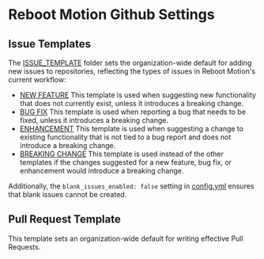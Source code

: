 # Reboot Motion Github Settings

## Issue Templates

The [ISSUE_TEMPLATE](./ISSUE_TEMPLATE/) folder sets the organization-wide default for adding new issues to repositories, reflecting the types of issues in Reboot Motion's current workflow:

* [NEW FEATURE](./ISSUE_TEMPLATE/NEW_FEATURE.yml)
  This template is used when suggesting new functionality that does not currently exist, unless it introduces a breaking change.
* [BUG FIX](./ISSUE_TEMPLATE/BUG_FIX.yml)
  This template is used when reporting a bug that needs to be fixed, unless it introduces a breaking change.
* [ENHANCEMENT](./ISSUE_TEMPLATE/ENHANCEMENT.yml)
  This template is used when suggesting a change to existing functionality that is not tied to a bug report and does not introduce a breaking change.
* [BREAKING CHANGE](./ISSUE_TEMPLATE/BREAKING_CHANGE.yml)
  This template is used instead of the other templates if the changes suggested for a new feature, bug fix, or enhancement would introduce a breaking change.

Additionally, the `blank_issues_enabled: false` setting in [config.yml](./ISSUE_TEMPLATE/config.yml) ensures that blank issues cannot be created. 

## Pull Request Template

This template sets an organization-wide default for writing effective Pull Requests. 

